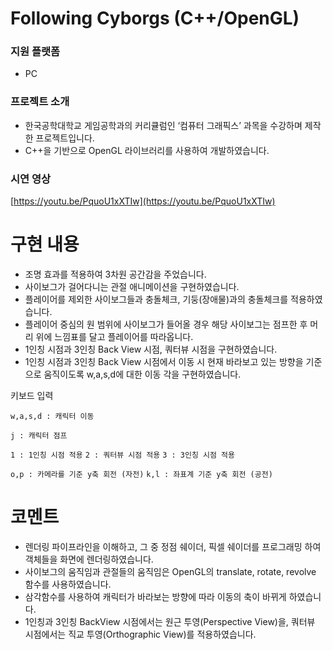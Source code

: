 # Following Cyborgs (C++/OpenGL)


### 지원 플랫폼

- PC

### 프로젝트 소개

- 한국공학대학교 게임공학과의 커리큘럼인 ‘컴퓨터 그래픽스’ 과목을 수강하며 제작한 프로젝트입니다.
- C++을 기반으로 OpenGL 라이브러리를 사용하여 개발하였습니다.

### 시연 영상

[https://youtu.be/PquoU1xXTIw](https://youtu.be/PquoU1xXTIw)

# 구현 내용


- 조명 효과를 적용하여 3차원 공간감을 주었습니다.
- 사이보그가 걸어다니는 관절 애니메이션을 구현하였습니다.
- 플레이어를 제외한 사이보그들과 충돌체크, 기둥(장애물)과의 충돌체크를 적용하였습니다.
- 플레이어 중심의 원 범위에 사이보그가 들어올 경우 해당 사이보그는 점프한 후 머리 위에 느낌표를 달고 플레이어를 따라옵니다.
- 1인칭 시점과 3인칭 Back View 시점, 쿼터뷰 시점을 구현하였습니다.
- 1인칭 시점과 3인칭 Back View 시점에서 이동 시 현재 바라보고 있는 방향을 기준으로 움직이도록 w,a,s,d에 대한 이동 각을 구현하였습니다.

키보드 입력

`w,a,s,d : 캐릭터 이동`

`j : 캐릭터 점프`

`1 : 1인칭 시점 적용`
`2 : 쿼터뷰 시점 적용`
`3 : 3인칭 시점 적용`

`o,p : 카메라를 기준 y축 회전 (자전)`
`k,l : 좌표계 기준 y축 회전 (공전)`

# 코멘트


- 렌더링 파이프라인을 이해하고, 그 중 정점 쉐이더, 픽셀 쉐이더를 프로그래밍 하여 객체들을 화면에 렌더링하였습니다.
- 사이보그의 움직임과 관절들의 움직임은 OpenGL의 translate, rotate, revolve 함수를 사용하였습니다.
- 삼각함수를 사용하여 캐릭터가 바라보는 방향에 따라 이동의 축이 바뀌게 하였습니다.
- 1인칭과 3인칭 BackView 시점에서는 원근 투영(Perspective View)을, 쿼터뷰 시점에서는 직교 투영(Orthographic View)를 적용하였습니다.
